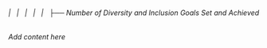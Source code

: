 ###### |   |   |   |   |   ├── Number of Diversity and Inclusion Goals Set and Achieved

*Add content here*
